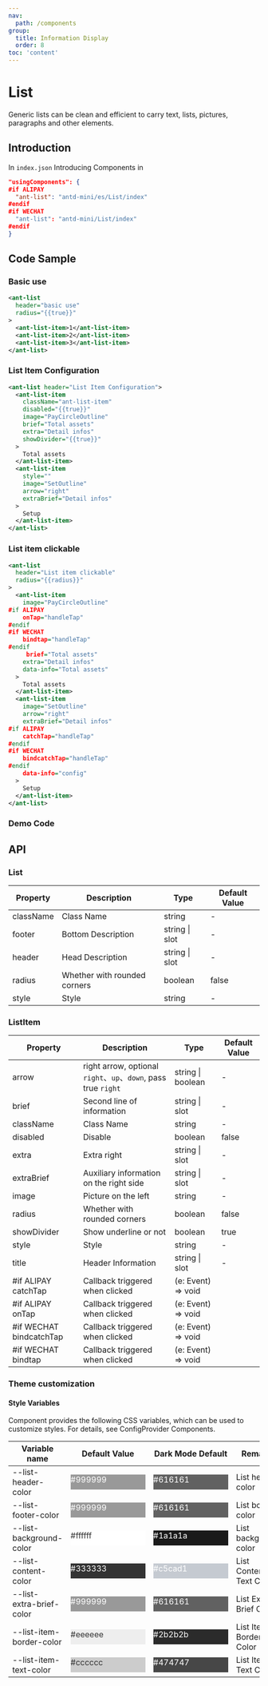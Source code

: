 ```yaml
---
nav:
  path: /components
group:
  title: Information Display
  order: 8
toc: 'content'
---
```


# List

Generic lists can be clean and efficient to carry text, lists, pictures, paragraphs and other elements.

## Introduction

In `index.json` Introducing Components in

```json
"usingComponents": {
#if ALIPAY
  "ant-list": "antd-mini/es/List/index"
#endif
#if WECHAT
  "ant-list": "antd-mini/List/index"
#endif
}
```

## Code Sample

### Basic use

```xml
<ant-list
  header="basic use"
  radius="{{true}}"
>
  <ant-list-item>1</ant-list-item>
  <ant-list-item>2</ant-list-item>
  <ant-list-item>3</ant-list-item>
</ant-list>
```

### List Item Configuration

```xml
<ant-list header="List Item Configuration">
  <ant-list-item
    className="ant-list-item"
    disabled="{{true}}"
    image="PayCircleOutline"
    brief="Total assets"
    extra="Detail infos"
    showDivider="{{true}}"
  >
    Total assets
  </ant-list-item>
  <ant-list-item
    style=""
    image="SetOutline"
    arrow="right"
    extraBrief="Detail infos"
  >
    Setup
  </ant-list-item>
</ant-list>
```

### List item clickable

```xml
<ant-list
  header="List item clickable"
  radius="{{radius}}"
>
  <ant-list-item
    image="PayCircleOutline"
#if ALIPAY
    onTap="handleTap"
#endif
#if WECHAT
    bindtap="handleTap"
#endif
     brief="Total assets"
    extra="Detail infos"
    data-info="Total assets"
  >
    Total assets
  </ant-list-item>
  <ant-list-item
    image="SetOutline"
    arrow="right"
    extraBrief="Detail infos"
#if ALIPAY
    catchTap="handleTap"
#endif
#if WECHAT
    bindcatchTap="handleTap"
#endif
    data-info="config"
  >
    Setup
  </ant-list-item>
</ant-list>
```

### Demo Code

<code src='../../demo/pages/List/index'></code>

## API

### List

| Property      | Description       | Type           | Default Value |
| --------- | ---------- | -------------- | ------ |
| className | Class Name       | string         | -      |
| footer    | Bottom Description   | string \| slot | -      |
| header    | Head Description   | string \| slot | -      |
| radius    | Whether with rounded corners | boolean        | false  |
| style     | Style       | string         | -      |

### ListItem

| Property                     | Description                                                     | Type               | Default Value |
| ------------------------ | -------------------------------------------------------- | ------------------ | ------ |
| arrow                    | right arrow, optional `right`、`up`、`down`, pass true `right` | string \| boolean  | -      |
| brief                    | Second line of information                                               | string \| slot     | -      |
| className                | Class Name                                                     | string             | -      |
| disabled                 | Disable                                                 | boolean            | false  |
| extra                    | Extra right                                             | string \| slot     | -      |
| extraBrief               | Auxiliary information on the right side                                             | string \| slot     | -      |
| image                    | Picture on the left                                                 | string             | -      |
| radius                   | Whether with rounded corners                                               | boolean            | false  |
| showDivider              | Show underline or not                                           | boolean            | true   |
| style                    | Style                                                     | string             | -      |
| title                    | Header Information                                                 | string \| slot     | -      |
| #if ALIPAY catchTap      | Callback triggered when clicked                                         | (e: Event) => void |
| #if ALIPAY onTap         | Callback triggered when clicked                                         | (e: Event) => void |
| #if WECHAT bindcatchTap | Callback triggered when clicked                                         | (e: Event) => void |
| #if WECHAT bindtap      | Callback triggered when clicked                                         | (e: Event) => void |

### Theme customization

#### Style Variables

Component provides the following CSS variables, which can be used to customize styles. For details, see ConfigProvider Components.

| Variable name                   | Default Value                                                                                            | Dark Mode Default                                                                                    | Remarks             |
| ------------------------ | ------------------------------------------------------------------------------------------------- | ------------------------------------------------------------------------------------------------- | ---------------- |
| --list-header-color      | <div style="width: 150px; height: 30px; background-color: #999999; color: #ffffff;">#999999</div> | <div style="width: 150px; height: 30px; background-color: #616161; color: #ffffff;">#616161</div> | List head color     |
| --list-footer-color      | <div style="width: 150px; height: 30px; background-color: #999999; color: #ffffff;">#999999</div> | <div style="width: 150px; height: 30px; background-color: #616161; color: #ffffff;">#616161</div> | List bottom color     |
| --list-background-color  | <div style="width: 150px; height: 30px; background-color: #ffffff; color: #333333;">#ffffff</div> | <div style="width: 150px; height: 30px; background-color: #1a1a1a; color: #ffffff;">#1a1a1a</div> | List background color     |
| --list-content-color     | <div style="width: 150px; height: 30px; background-color: #333333; color: #ffffff;">#333333</div> | <div style="width: 150px; height: 30px; background-color: #c5cad1; color: #ffffff;">#c5cad1</div> | List Content Text Color |
| --list-extra-brief-color | <div style="width: 150px; height: 30px; background-color: #999999; color: #ffffff;">#999999</div> | <div style="width: 150px; height: 30px; background-color: #616161; color: #ffffff;">#616161</div> | List Extra Brief Color |
| --list-item-border-color | <div style="width: 150px; height: 30px; background-color: #eeeeee; color: #333333;">#eeeeee</div> | <div style="width: 150px; height: 30px; background-color: #2b2b2b; color: #ffffff;">#2b2b2b</div> | List Item Border Color   |
| --list-item-text-color   | <div style="width: 150px; height: 30px; background-color: #cccccc; color: #333333;">#cccccc</div> | <div style="width: 150px; height: 30px; background-color: #474747; color: #ffffff;">#474747</div> | List Item Text Color   |
